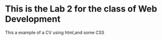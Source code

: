 <h1>
This is the Lab 2 for the class of Web Development

</h1>

<p>This a example of a CV using html,and some CSS</p>

